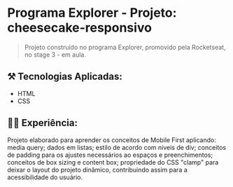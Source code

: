 # Programa Explorer - Projeto: cheesecake-responsivo

> Projeto construído no programa Explorer, promovido pela Rocketseat, no stage 3 - em aula.




## ⚒️ Tecnologias Aplicadas:
- HTML
- CSS

## 👩‍💻 Experiência:
Projeto elaborado para aprender os conceitos de Mobile First aplicando: media query; dados em listas; estilo de acordo com níveis de div; conceitos de padding para os ajustes necessários ao espaços e preenchimentos; conceitos de box sizing e content box; propriedade do CSS "clamp" para deixar o layout do projeto dinâmico, contribuindo assim para a acessibilidade do usuário. 
